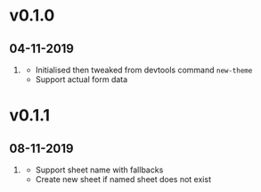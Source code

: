 # v0.1.0
##  04-11-2019

1. [](#new)
    * Initialised then tweaked from devtools command `new-theme`
    * Support actual form data

# v0.1.1
##  08-11-2019

1. [](#new)
    * Support sheet name with fallbacks
    * Create new sheet if named sheet does not exist

